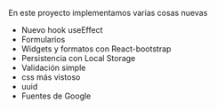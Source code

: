 En este proyecto implementamos varias cosas nuevas

* Nuevo hook useEffect
* Formularios
* Widgets y formatos con React-bootstrap
* Persistencia con Local Storage
* Validación simple
* css más vistoso
* uuid
* Fuentes de Google